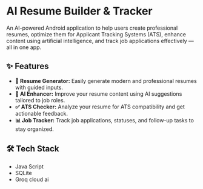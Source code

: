 # AI Resume Builder & Tracker

An AI-powered Android application to help users create professional resumes, optimize them for Applicant Tracking Systems (ATS), enhance content using artificial intelligence, and track job applications effectively — all in one app.

## ✨ Features

- **📄 Resume Generator:** Easily generate modern and professional resumes with guided inputs.
- **🤖 AI Enhancer:** Improve your resume content using AI suggestions tailored to job roles.
- **✅ ATS Checker:** Analyze your resume for ATS compatibility and get actionable feedback.
- **📊 Job Tracker:** Track job applications, statuses, and follow-up tasks to stay organized.

## 🛠 Tech Stack

- Java Script
- SQLite
- Groq cloud ai


